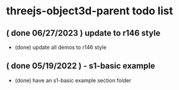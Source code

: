 # threejs-object3d-parent todo list

<!-- DONE -->

## ( done 06/27/2023 ) update to r146 style
* (done) update all demos to r146 style

## ( done 05/19/2022 ) - s1-basic example
* (done) have an s1-basic example section folder
